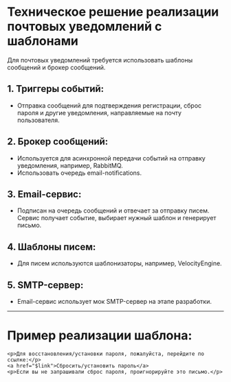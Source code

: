 # Техническое решение реализации почтовых уведомлений с шаблонами

Для почтовых уведомлений требуется использовать шаблоны сообщений и брокер сообщений.

## 1. Триггеры событий:
- Отправка сообщений для подтверждения регистрации, сброс пароля и другие уведомления, направляемые на почту пользователя.

## 2. Брокер сообщений:
- Используется для асинхронной передачи событий на отправку уведомления, например, RabbitMQ.
- Использовать очередь email-notifications.

## 3. Email-сервис:
- Подписан на очередь сообщений и отвечает за отправку писем. Сервис получает событие, выбирает нужный шаблон и генерирует письмо.

## 4. Шаблоны писем:
- Для писем используются шаблонизаторы, например, VelocityEngine.

## 5. SMTP-сервер:
- Email-сервис использует мок SMTP-сервер на этапе разработки.

---

# Пример реализации шаблона:

```vm
<p>Для восстановления/установки пароля, пожалуйста, перейдите по ссылке:</p>
<a href="$link">Сбросить/установить пароль</a>
<p>Если вы не запрашивали сброс пароля, проигнорируйте это письмо.</p>
```

